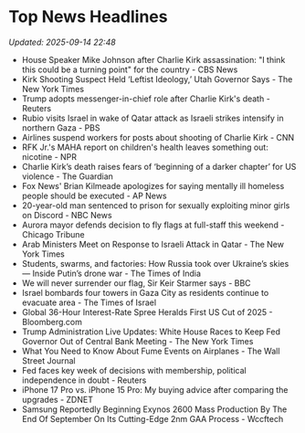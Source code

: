 # Top News Headlines

_Updated: 2025-09-14 22:48_

- House Speaker Mike Johnson after Charlie Kirk assassination: "I think this could be a turning point" for the country - CBS News
- Kirk Shooting Suspect Held ‘Leftist Ideology,’ Utah Governor Says - The New York Times
- Trump adopts messenger-in-chief role after Charlie Kirk's death - Reuters
- Rubio visits Israel in wake of Qatar attack as Israeli strikes intensify in northern Gaza - PBS
- Airlines suspend workers for posts about shooting of Charlie Kirk - CNN
- RFK Jr.'s MAHA report on children's health leaves something out: nicotine - NPR
- Charlie Kirk’s death raises fears of ‘beginning of a darker chapter’ for US violence - The Guardian
- Fox News' Brian Kilmeade apologizes for saying mentally ill homeless people should be executed - AP News
- 20-year-old man sentenced to prison for sexually exploiting minor girls on Discord - NBC News
- Aurora mayor defends decision to fly flags at full-staff this weekend - Chicago Tribune
- Arab Ministers Meet on Response to Israeli Attack in Qatar - The New York Times
- Students, swarms, and factories: How Russia took over Ukraine’s skies — Inside Putin’s drone war - The Times of India
- We will never surrender our flag, Sir Keir Starmer says - BBC
- Israel bombards four towers in Gaza City as residents continue to evacuate area - The Times of Israel
- Global 36-Hour Interest-Rate Spree Heralds First US Cut of 2025 - Bloomberg.com
- Trump Administration Live Updates: White House Races to Keep Fed Governor Out of Central Bank Meeting - The New York Times
- What You Need to Know About Fume Events on Airplanes - The Wall Street Journal
- Fed faces key week of decisions with membership, political independence in doubt - Reuters
- iPhone 17 Pro vs. iPhone 15 Pro: My buying advice after comparing the upgrades - ZDNET
- Samsung Reportedly Beginning Exynos 2600 Mass Production By The End Of September On Its Cutting-Edge 2nm GAA Process - Wccftech